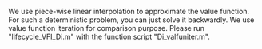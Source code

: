 We use piece-wise linear interpolation to approximate the value function.
For such a deterministic problem, you can just solve it backwardly. We use value function iteration for comparison purpose.
Please run "lifecycle_VFI_Di.m" with the function script "Di_valfuniter.m".
